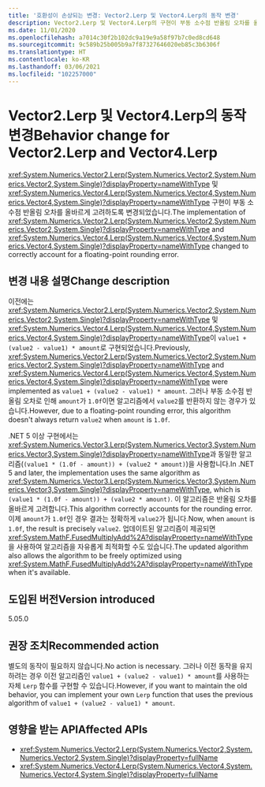 ```yaml
---
title: '호환성이 손상되는 변경: Vector2.Lerp 및 Vector4.Lerp의 동작 변경'
description: Vector2.Lerp 및 Vector4.Lerp의 구현이 부동 소수점 반올림 오차를 올바르게 고려하도록 변경된 핵심 .NET 라이브러리의 .NET 5 호환성이 손상되는 변경에 관해 알아봅니다.
ms.date: 11/01/2020
ms.openlocfilehash: a7014c30f2b102dc9a19e9a58f97b7c0ed8cd648
ms.sourcegitcommit: 9c589b25b005b9a7f87327646020eb85c3b6306f
ms.translationtype: HT
ms.contentlocale: ko-KR
ms.lasthandoff: 03/06/2021
ms.locfileid: "102257000"
---
```

# <a name="behavior-change-for-vector2lerp-and-vector4lerp"></a><span data-ttu-id="3c3fa-103">Vector2.Lerp 및 Vector4.Lerp의 동작 변경</span><span class="sxs-lookup"><span data-stu-id="3c3fa-103">Behavior change for Vector2.Lerp and Vector4.Lerp</span></span>

<span data-ttu-id="3c3fa-104"><xref:System.Numerics.Vector2.Lerp(System.Numerics.Vector2,System.Numerics.Vector2,System.Single)?displayProperty=nameWithType> 및 <xref:System.Numerics.Vector4.Lerp(System.Numerics.Vector4,System.Numerics.Vector4,System.Single)?displayProperty=nameWithType> 구현이 부동 소수점 반올림 오차를 올바르게 고려하도록 변경되었습니다.</span><span class="sxs-lookup"><span data-stu-id="3c3fa-104">The implementation of <xref:System.Numerics.Vector2.Lerp(System.Numerics.Vector2,System.Numerics.Vector2,System.Single)?displayProperty=nameWithType> and <xref:System.Numerics.Vector4.Lerp(System.Numerics.Vector4,System.Numerics.Vector4,System.Single)?displayProperty=nameWithType> changed to correctly account for a floating-point rounding error.</span></span>

## <a name="change-description"></a><span data-ttu-id="3c3fa-105">변경 내용 설명</span><span class="sxs-lookup"><span data-stu-id="3c3fa-105">Change description</span></span>

<span data-ttu-id="3c3fa-106">이전에는 <xref:System.Numerics.Vector2.Lerp(System.Numerics.Vector2,System.Numerics.Vector2,System.Single)?displayProperty=nameWithType> 및 <xref:System.Numerics.Vector4.Lerp(System.Numerics.Vector4,System.Numerics.Vector4,System.Single)?displayProperty=nameWithType>이 `value1 + (value2 - value1) * amount`로 구현되었습니다.</span><span class="sxs-lookup"><span data-stu-id="3c3fa-106">Previously, <xref:System.Numerics.Vector2.Lerp(System.Numerics.Vector2,System.Numerics.Vector2,System.Single)?displayProperty=nameWithType> and <xref:System.Numerics.Vector4.Lerp(System.Numerics.Vector4,System.Numerics.Vector4,System.Single)?displayProperty=nameWithType> were implemented as `value1 + (value2 - value1) * amount`.</span></span> <span data-ttu-id="3c3fa-107">그러나 부동 소수점 반올림 오차로 인해 `amount`가 `1.0f`이면 알고리즘에서 `value2`를 반환하지 않는 경우가 있습니다.</span><span class="sxs-lookup"><span data-stu-id="3c3fa-107">However, due to a floating-point rounding error, this algorithm doesn't always return `value2` when `amount` is `1.0f`.</span></span>

<span data-ttu-id="3c3fa-108">.NET 5 이상 구현에서는 <xref:System.Numerics.Vector3.Lerp(System.Numerics.Vector3,System.Numerics.Vector3,System.Single)?displayProperty=nameWithType>과 동일한 알고리즘(`(value1 * (1.0f - amount)) + (value2 * amount)`)을 사용합니다.</span><span class="sxs-lookup"><span data-stu-id="3c3fa-108">In .NET 5 and later, the implementation uses the same algorithm as <xref:System.Numerics.Vector3.Lerp(System.Numerics.Vector3,System.Numerics.Vector3,System.Single)?displayProperty=nameWithType>, which is `(value1 * (1.0f - amount)) + (value2 * amount)`.</span></span> <span data-ttu-id="3c3fa-109">이 알고리즘은 반올림 오차를 올바르게 고려합니다.</span><span class="sxs-lookup"><span data-stu-id="3c3fa-109">This algorithm correctly accounts for the rounding error.</span></span> <span data-ttu-id="3c3fa-110">이제 `amount`가 `1.0f`인 경우 결과는 정확하게 `value2`가 됩니다.</span><span class="sxs-lookup"><span data-stu-id="3c3fa-110">Now, when `amount` is `1.0f`, the result is precisely `value2`.</span></span> <span data-ttu-id="3c3fa-111">업데이트된 알고리즘이 제공되면 <xref:System.MathF.FusedMultiplyAdd%2A?displayProperty=nameWithType>을 사용하여 알고리즘을 자유롭게 최적화할 수도 있습니다.</span><span class="sxs-lookup"><span data-stu-id="3c3fa-111">The updated algorithm also allows the algorithm to be freely optimized using <xref:System.MathF.FusedMultiplyAdd%2A?displayProperty=nameWithType> when it's available.</span></span>

## <a name="version-introduced"></a><span data-ttu-id="3c3fa-112">도입된 버전</span><span class="sxs-lookup"><span data-stu-id="3c3fa-112">Version introduced</span></span>

<span data-ttu-id="3c3fa-113">5.0</span><span class="sxs-lookup"><span data-stu-id="3c3fa-113">5.0</span></span>

## <a name="recommended-action"></a><span data-ttu-id="3c3fa-114">권장 조치</span><span class="sxs-lookup"><span data-stu-id="3c3fa-114">Recommended action</span></span>

<span data-ttu-id="3c3fa-115">별도의 동작이 필요하지 않습니다.</span><span class="sxs-lookup"><span data-stu-id="3c3fa-115">No action is necessary.</span></span> <span data-ttu-id="3c3fa-116">그러나 이전 동작을 유지하려는 경우 이전 알고리즘인 `value1 + (value2 - value1) * amount`를 사용하는 자체 `Lerp` 함수를 구현할 수 있습니다.</span><span class="sxs-lookup"><span data-stu-id="3c3fa-116">However, if you want to maintain the old behavior, you can implement your own `Lerp` function that uses the previous algorithm of `value1 + (value2 - value1) * amount`.</span></span>

## <a name="affected-apis"></a><span data-ttu-id="3c3fa-117">영향을 받는 API</span><span class="sxs-lookup"><span data-stu-id="3c3fa-117">Affected APIs</span></span>

- <xref:System.Numerics.Vector2.Lerp(System.Numerics.Vector2,System.Numerics.Vector2,System.Single)?displayProperty=fullName>
- <xref:System.Numerics.Vector4.Lerp(System.Numerics.Vector4,System.Numerics.Vector4,System.Single)?displayProperty=fullName>

<!--

#### Category

Core .NET libraries

### Affected APIs

- `M:System.Numerics.Vector2.Lerp(System.Numerics.Vector2,System.Numerics.Vector2,System.Single)`
- `M:System.Numerics.Vector4.Lerp(System.Numerics.Vector4,System.Numerics.Vector4,System.Single)`

-->
